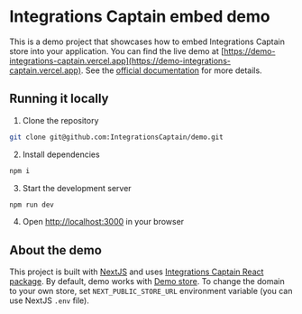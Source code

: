# Integrations Captain embed demo

This is a demo project that showcases how to embed Integrations Captain store into your application. You can find the live demo at [https://demo-integrations-captain.vercel.app](https://demo-integrations-captain.vercel.app). See the [official documentation](https://integrationscaptain.mintlify.app/introduction) for more details.

## Running it locally

1. Clone the repository

```bash
git clone git@github.com:IntegrationsCaptain/demo.git
```

2. Install dependencies

```bash
npm i
```

3. Start the development server

```bash
npm run dev
```

4. Open [http://localhost:3000](http://localhost:3000) in your browser

## About the demo

This project is built with [NextJS](https://nextjs.org) and uses [Integrations Captain React package](https://www.npmjs.com/package/@integrationscaptain/react). By default, demo works with [Demo store](https://demo.integrations.store). To change the domain to your own store, set `NEXT_PUBLIC_STORE_URL` environment variable (you can use NextJS `.env` file).
